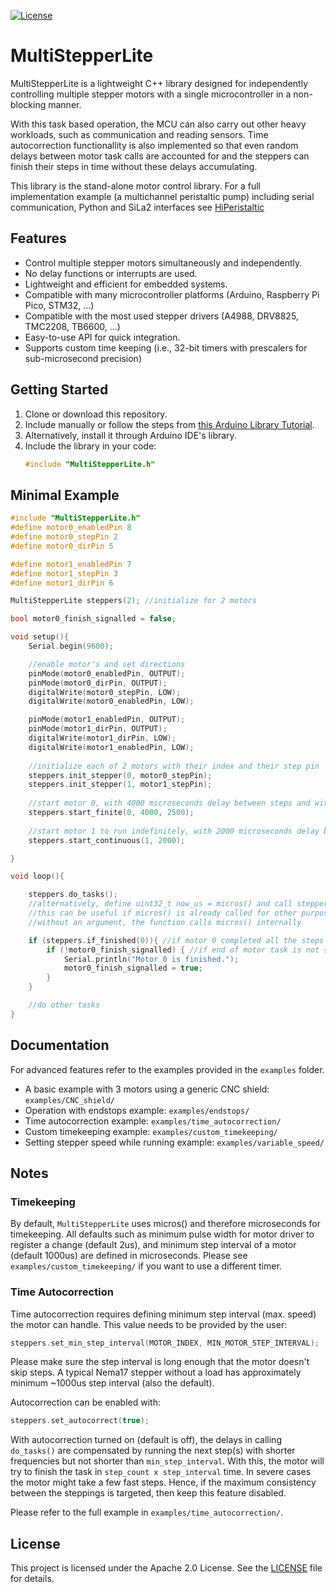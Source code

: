 [![License](https://img.shields.io/badge/License-Apache_2.0-blue.svg)](https://opensource.org/licenses/Apache-2.0)

# MultiStepperLite

MultiStepperLite is a lightweight C++ library designed for independently controlling multiple stepper motors with a single microcontroller in a non-blocking manner. 

With this task based operation, the MCU can also carry out other heavy workloads, such as communication and reading sensors. Time autocorrection functionallity is also implemented so that even random delays between motor task calls are accounted for and the steppers can finish their steps in time without these delays accumulating.

This library is the stand-alone motor control library. For a full implementation example (a multichannel peristaltic pump) including serial communication, Python and SiLa2 interfaces see [HiPeristaltic](https://github.com/gunakkoc/HiPeristaltic)

## Features

- Control multiple stepper motors simultaneously and independently.
- No delay functions or interrupts are used.
- Lightweight and efficient for embedded systems.
- Compatible with many microcontroller platforms (Arduino, Raspberry Pi Pico, STM32, ...)
- Compatible with the most used stepper drivers (A4988, DRV8825, TMC2208, TB6600, ...)
- Easy-to-use API for quick integration.
- Supports custom time keeping (i.e., 32-bit timers with prescalers for sub-microsecond precision)

## Getting Started

1. Clone or download this repository.
2. Include manually or follow the steps from [this Arduino Library Tutorial](https://docs.arduino.cc/software/ide-v1/tutorials/installing-libraries/).
3. Alternatively, install it through Arduino IDE's library.
4. Include the library in your code:
    ```cpp
    #include "MultiStepperLite.h"
    ```

## Minimal Example

```cpp
#include "MultiStepperLite.h"
#define motor0_enabledPin 8
#define motor0_stepPin 2
#define motor0_dirPin 5

#define motor1_enabledPin 7
#define motor1_stepPin 3
#define motor1_dirPin 6

MultiStepperLite steppers(2); //initialize for 2 motors

bool motor0_finish_signalled = false;

void setup(){
    Serial.begin(9600);

    //enable motor's and set directions
    pinMode(motor0_enabledPin, OUTPUT);
    pinMode(motor0_dirPin, OUTPUT);
    digitalWrite(motor0_stepPin, LOW);
    digitalWrite(motor0_enabledPin, LOW);

    pinMode(motor1_enabledPin, OUTPUT);
    pinMode(motor1_dirPin, OUTPUT);
    digitalWrite(motor1_dirPin, LOW);
    digitalWrite(motor1_enabledPin, LOW);
    
    //initialize each of 2 motors with their index and their step pin
    steppers.init_stepper(0, motor0_stepPin);
    steppers.init_stepper(1, motor1_stepPin);
    
    //start motor 0, with 4000 microseconds delay between steps and with finite steps of 2500
    steppers.start_finite(0, 4000, 2500);
    
    //start motor 1 to run indefinitely, with 2000 microseconds delay between steps
    steppers.start_continuous(1, 2000);

}

void loop(){

    steppers.do_tasks();
    //alternatively, define uint32_t now_us = micros() and call steppers.do_tasks(now_us)
    //this can be useful if micros() is already called for other purposes, as micros() is rather costly to call
    //without an argument, the function calls micros() internally

    if (steppers.if_finished(0)){ //if motor 0 completed all the steps
        if (!motor0_finish_signalled) { //if end of motor task is not signalled already
            Serial.println("Motor 0 is finished.");
            motor0_finish_signalled = true;
        }
    } 

    //do other tasks
}
```

## Documentation

For advanced features refer to the examples provided in the `examples` folder.

- A basic example with 3 motors using a generic CNC shield: `examples/CNC_shield/`
- Operation with endstops example: `examples/endstops/`
- Time autocorrection example: `examples/time_autocorrection/`
- Custom timekeeping example: `examples/custom_timekeeping/`
- Setting stepper speed while running example: `examples/variable_speed/`

## Notes

### Timekeeping

By default, `MultiStepperLite` uses micros() and therefore microseconds for timekeeping. All defaults such as minimum pulse width for motor driver to register a change (default 2us), and minimum step interval of a motor (default 1000us) are defined in microseconds. Please see `examples/custom_timekeeping/` if you want to use a different timer.

### Time Autocorrection

Time autocorrection requires defining minimum step interval (max. speed) the motor can handle. This value needs to be provided by the user:

```cpp
steppers.set_min_step_interval(MOTOR_INDEX, MIN_MOTOR_STEP_INTERVAL);
```

Please make sure the step interval is long enough that the motor doesn't skip steps. A typical Nema17 stepper without a load has approximately minimum ~1000us step interval (also the default).

Autocorrection can be enabled with:
```cpp
steppers.set_autocorrect(true);
```

With autocorrection turned on (default is off), the delays in calling `do_tasks()` are compensated by running the next step(s) with shorter frequencies but not shorter than `min_step_interval`. With this, the motor will try to finish the task in `step_count x step_interval` time. In severe cases the motor might take a few fast steps. Hence, if the maximum consistency between the steppings is targeted, then keep this feature disabled.

Please refer to the full example in `examples/time_autocorrection/`.

## License

This project is licensed under the Apache 2.0 License. See the [LICENSE](LICENSE) file for details.

